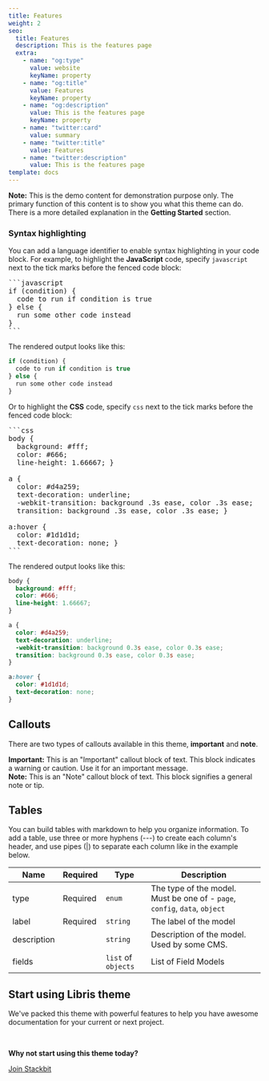 ```yaml
---
title: Features
weight: 2
seo:
  title: Features
  description: This is the features page
  extra:
    - name: "og:type"
      value: website
      keyName: property
    - name: "og:title"
      value: Features
      keyName: property
    - name: "og:description"
      value: This is the features page
      keyName: property
    - name: "twitter:card"
      value: summary
    - name: "twitter:title"
      value: Features
    - name: "twitter:description"
      value: This is the features page
template: docs
---
```


<div class="note">
  <strong>Note:</strong> This is the demo content for demonstration purpose only. The primary function of this content is to show you what this theme can do. There is a more detailed explanation in the <strong>Getting Started</strong> section.
</div>

### Syntax highlighting

You can add a language identifier to enable syntax highlighting in your code block. For example, to highlight the **JavaScript** code, specify `javascript` next to the tick marks before the fenced code block:

<pre>
```javascript
if (condition) {
  code to run if condition is true
} else {
  run some other code instead
}
```
</pre>

The rendered output looks like this:

```javascript
if (condition) {
  code to run if condition is true
} else {
  run some other code instead
}
```

Or to highlight the **CSS** code, specify `css` next to the tick marks before the fenced code block:

<pre>
```css
body {
  background: #fff;
  color: #666;
  line-height: 1.66667; }

a {
  color: #d4a259;
  text-decoration: underline;
  -webkit-transition: background .3s ease, color .3s ease;
  transition: background .3s ease, color .3s ease; }

a:hover {
  color: #1d1d1d;
  text-decoration: none; }
```
</pre>

The rendered output looks like this:

```css
body {
  background: #fff;
  color: #666;
  line-height: 1.66667;
}

a {
  color: #d4a259;
  text-decoration: underline;
  -webkit-transition: background 0.3s ease, color 0.3s ease;
  transition: background 0.3s ease, color 0.3s ease;
}

a:hover {
  color: #1d1d1d;
  text-decoration: none;
}
```

## Callouts

There are two types of callouts available in this theme, **important** and **note**.

<div class="important">
  <strong>Important:</strong> 
  This is an "Important" callout block of text. 
  This block indicates a warning or caution.
  Use it for an important message. 
</div>

<div class="note">
  <strong>Note:</strong> 
  This is an "Note" callout block of text. 
  This block signifies a general note or tip.
</div>

## Tables

You can build tables with markdown to help you organize information. To add a table, use three or more hyphens (---) to create each column's header, and use pipes (|) to separate each column like in the example below.

| Name        | Required | Type                | Description                                                                |
| ----------- | -------- | ------------------- | -------------------------------------------------------------------------- |
| type        | Required | `enum`              | The type of the model. Must be one of - `page`, `config`, `data`, `object` |
| label       | Required | `string`            | The label of the model                                                     |
| description |          | `string`            | Description of the model. Used by some CMS.                                |
| fields      |          | `list` of `objects` | List of Field Models                                                       |

## Start using Libris theme

We've packed this theme with powerful features to help you have awesome documentation for your current or next project.

<br>

**Why not start using this theme today?**

<a href="https://www.stackbit.com/" class="button">Join Stackbit</a>
